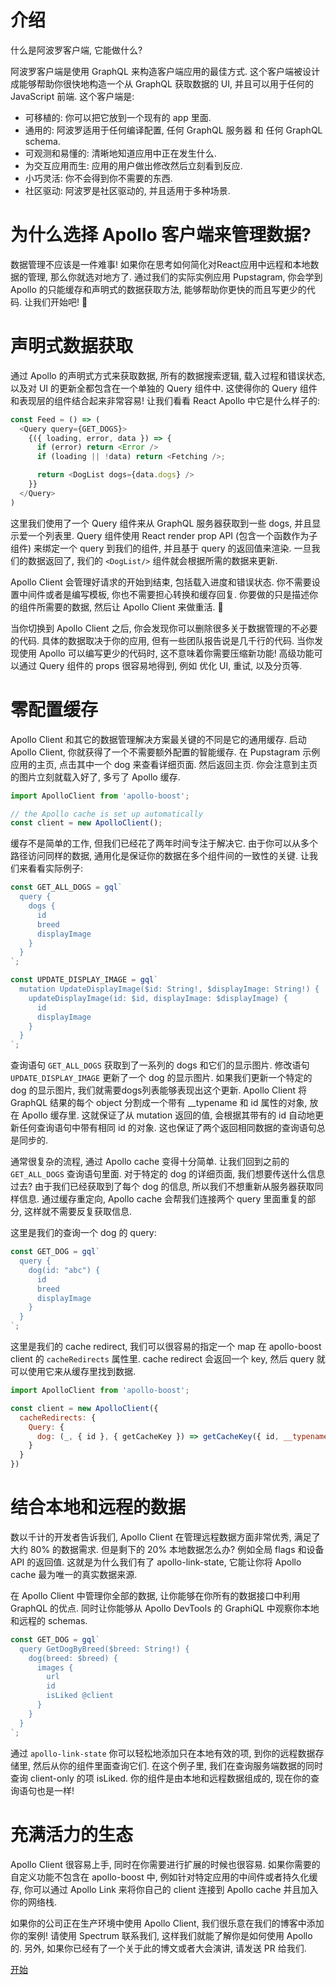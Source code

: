 # 介绍

什么是阿波罗客户端, 它能做什么?

阿波罗客户端是使用 GraphQL 来构造客户端应用的最佳方式. 这个客户端被设计成能够帮助你很快地构造一个从 GraphQL 获取数据的 UI, 并且可以用于任何的 JavaScript 前端. 这个客户端是:

- 可移植的: 你可以把它放到一个现有的 app 里面.
- 通用的: 阿波罗适用于任何编译配置, 任何 GraphQL 服务器 和 任何 GraphQL schema.
- 可观测和易懂的: 清晰地知道应用中正在发生什么.
- 为交互应用而生: 应用的用户做出修改然后立刻看到反应.
- 小巧灵活: 你不会得到你不需要的东西.
- 社区驱动: 阿波罗是社区驱动的, 并且适用于多种场景.

# 为什么选择 Apollo 客户端来管理数据?

数据管理不应该是一件难事! 如果你在思考如何简化对React应用中远程和本地数据的管理, 那么你就选对地方了. 通过我们的实际实例应用 Pupstagram, 你会学到 Apollo 的只能缓存和声明式的数据获取方法, 能够帮助你更快的而且写更少的代码. 让我们开始吧! 🚀

# 声明式数据获取

通过 Apollo 的声明式方式来获取数据, 所有的数据搜索逻辑, 载入过程和错误状态, 以及对 UI 的更新全都包含在一个单独的 Query 组件中. 这使得你的 Query 组件和表现层的组件结合起来非常容易! 让我们看看 React Apollo 中它是什么样子的:

```js
const Feed = () => (
  <Query query={GET_DOGS}>
    {({ loading, error, data }) => {
      if (error) return <Error />
      if (loading || !data) return <Fetching />;

      return <DogList dogs={data.dogs} />
    }}
  </Query>
)
```

这里我们使用了一个 Query 组件来从 GraphQL 服务器获取到一些 dogs, 并且显示爱一个列表里. Query 组件使用 React render prop API (包含一个函数作为子组件) 来绑定一个 query 到我们的组件, 并且基于 query 的返回值来渲染. 一旦我们的数据返回了, 我们的 `<DogList/>` 组件就会根据所需的数据来更新.

Apollo Client 会管理好请求的开始到结束, 包括载入进度和错误状态. 你不需要设置中间件或者是编写模板, 你也不需要担心转换和缓存回复. 你要做的只是描述你的组件所需要的数据, 然后让 Apollo Client 来做重活. 💪

当你切换到 Apollo Client 之后, 你会发现你可以删除很多关于数据管理的不必要的代码. 具体的数据取决于你的应用, 但有一些团队报告说是几千行的代码. 当你发现使用 Apollo 可以编写更少的代码时, 这不意味着你需要压缩新功能! 高级功能可以通过 Query 组件的 props 很容易地得到, 例如 优化 UI, 重试, 以及分页等.


# 零配置缓存

Apollo Client 和其它的数据管理解决方案最关键的不同是它的通用缓存. 启动 Apollo Client, 你就获得了一个不需要额外配置的智能缓存. 在 Pupstagram 示例应用的主页, 点击其中一个 dog 来查看详细页面. 然后返回主页. 你会注意到主页的图片立刻就载入好了, 多亏了 Apollo 缓存.

```js
import ApolloClient from 'apollo-boost';

// the Apollo cache is set up automatically
const client = new ApolloClient();
```

缓存不是简单的工作, 但我们已经花了两年时间专注于解决它. 由于你可以从多个路径访问同样的数据, 通用化是保证你的数据在多个组件间的一致性的关键. 让我们来看看实际例子:

```js
const GET_ALL_DOGS = gql`
  query {
    dogs {
      id
      breed
      displayImage
    }
  }
`;

const UPDATE_DISPLAY_IMAGE = gql`
  mutation UpdateDisplayImage($id: String!, $displayImage: String!) {
    updateDisplayImage(id: $id, displayImage: $displayImage) {
      id
      displayImage
    }
  }
`;
```

查询语句 `GET_ALL_DOGS` 获取到了一系列的 dogs 和它们的显示图片. 修改语句 `UPDATE_DISPLAY_IMAGE` 更新了一个 dog 的显示图片. 如果我们更新一个特定的 dog 的显示图片, 我们就需要dogs列表能够表现出这个更新. Apollo Client 将 GraphQL 结果的每个 object 分割成一个带有 __typename 和 id 属性的对象, 放在 Apollo 缓存里. 这就保证了从 mutation 返回的值, 会根据其带有的 id 自动地更新任何查询语句中带有相同 id 的对象. 这也保证了两个返回相同数据的查询语句总是同步的.

通常很复杂的流程, 通过 Apollo cache 变得十分简单. 让我们回到之前的 `GET_ALL_DOGS` 查询语句里面. 对于特定的 dog 的详细页面, 我们想要传送什么信息过去? 由于我们已经获取到了每个 dog 的信息, 所以我们不想重新从服务器获取同样信息. 通过缓存重定向, Apollo cache 会帮我们连接两个 query 里面重复的部分, 这样就不需要反复获取信息.

这里是我们的查询一个 dog 的 query:

```js
const GET_DOG = gql`
  query {
    dog(id: "abc") {
      id
      breed
      displayImage
    }
  }
`;
```

这里是我们的 cache redirect, 我们可以很容易的指定一个 map 在 apollo-boost client 的 `cacheRedirects` 属性里. cache redirect 会返回一个 key, 然后 query 就可以使用它来从缓存里找到数据.

```js
import ApolloClient from 'apollo-boost';

const client = new ApolloClient({
  cacheRedirects: {
    Query: {
      dog: (_, { id }, { getCacheKey }) => getCacheKey({ id, __typename: 'Dog' })
    }
  }
})
```

# 结合本地和远程的数据

数以千计的开发者告诉我们, Apollo Client 在管理远程数据方面非常优秀, 满足了大约 80% 的数据需求. 但是剩下的 20% 本地数据怎么办? 例如全局 flags 和设备 API 的返回值. 这就是为什么我们有了 apollo-link-state, 它能让你将 Apollo cache 最为唯一的真实数据来源.

在 Apollo Client 中管理你全部的数据, 让你能够在你所有的数据接口中利用 GraphQL 的优点. 同时让你能够从 Apollo DevTools 的 GraphiQL 中观察你本地和远程的 schemas.

```js
const GET_DOG = gql`
  query GetDogByBreed($breed: String!) {
    dog(breed: $breed) {
      images {
        url
        id
        isLiked @client
      }
    }
  }
`;
```

通过 `apollo-link-state` 你可以轻松地添加只在本地有效的项, 到你的远程数据存储里, 然后从你的组件里面查询它们. 在这个例子里, 我们在查询服务端数据的同时查询 client-only 的项 isLiked. 你的组件是由本地和远程数据组成的, 现在你的查询语句也是一样!

# 充满活力的生态

Apollo Client 很容易上手, 同时在你需要进行扩展的时候也很容易. 如果你需要的自定义功能不包含在 apollo-boost 中, 例如针对特定应用的中间件或者持久化缓存, 你可以通过 Apollo Link 来将你自己的 client 连接到 Apollo cache 并且加入你的网络栈.

如果你的公司正在生产环境中使用 Apollo Client, 我们很乐意在我们的博客中添加你的案例! 请使用 Spectrum 联系我们, 这样我们就能了解你是如何使用 Apollo 的. 另外, 如果你已经有了一个关于此的博文或者大会演讲, 请发送 PR 给我们.

[开始](./apollo/getting_start.md)